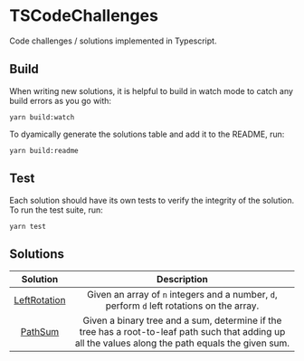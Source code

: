 # TSCodeChallenges
Code challenges / solutions implemented in Typescript.

## Build
When writing new solutions, it is helpful to build in watch mode to catch any
build errors as you go with:

```
yarn build:watch
```


To dyamically generate the solutions table and add it to the README, run:
```
yarn build:readme
```

## Test
Each solution should have its own tests to verify the integrity of the solution.
To run the test suite, run:

```
yarn test
```

## Solutions

| Solution | Description |
|:---------:|:---------:|
| [LeftRotation](https://github.com/mcclayton/TSCodeChallenges/tree/master/./src/LeftRotation/index.ts) | Given an array of `n` integers and a number, `d`, perform `d` left rotations on the array. |
| [PathSum](https://github.com/mcclayton/TSCodeChallenges/tree/master/./src/PathSum/index.ts) | Given a binary tree and a sum, determine if the tree has a root-to-leaf path such that adding up all the values along the path equals the given sum. |
